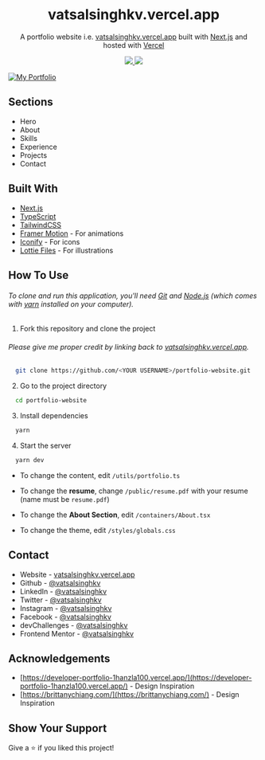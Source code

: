 <h1 align="center">
  vatsalsinghkv.vercel.app
</h1>

<p align="center">
  A portfolio website i.e. <a href="https://vatsalsinghkv.vercel.app" target="_blank">vatsalsinghkv.vercel.app</a> built with <a href="https://nextjs.org/" target="_blank">Next.js</a> and hosted with <a href="https://vercel.com/" target="_blank">Vercel</a>
</p>

<p align="center">
  <a href="https://choosealicense.com/licenses/mit/">
    <img src="https://img.shields.io/badge/License-MIT-brightgreen"/ >
  </a>
  <img src="https://img.shields.io/badge/Version-1.2.1-blue"/ >
</p>

[![My Portfolio](https://user-images.githubusercontent.com/68834718/214532356-7c56cdbd-0136-4d24-a532-d27e160ae72d.png)](https://vatsalsinghkv.vercel.app/)

## Sections

- Hero
- About
- Skills
- Experience
- Projects
- Contact

## Built With

- [Next.js](https://nextjs.org/)
- [TypeScript](https://www.typescriptlang.org/)
- [TailwindCSS](https://tailwindcss.com/)
- [Framer Motion](https://www.framer.com/motion/) - For animations
- [Iconify](https://icon-sets.iconify.design/) - For icons
- [Lottie Files](https://lottiefiles.com/) - For illustrations

## How To Use

###### To clone and run this application, you'll need [Git](https://git-scm.com) and [Node.js](https://nodejs.org/en/download/) (which comes with [yarn](https://yarnpkg.com) installed on your computer).

1. Fork this repository and clone the project

###### Please give me proper credit by linking back to [vatsalsinghkv.vercel.app](https://vatsalsinghkv.vercel.app).

```bash
  git clone https://github.com/<YOUR USERNAME>/portfolio-website.git
```

2. Go to the project directory

```bash
  cd portfolio-website
```

3. Install dependencies

```bash
  yarn
```

4. Start the server

```bash
  yarn dev
```

- To change the content, edit `/utils/portfolio.ts`

- To change the **resume**, change `/public/resume.pdf` with your resume (name must be `resume.pdf`)

- To change the **About Section**, edit `/containers/About.tsx`

- To change the theme, edit `/styles/globals.css`

## Contact

- Website - [vatsalsinghkv.vercel.app](https://vatsalsinghkv.vercel.app)
- Github - [@vatsalsinghkv](https://github.com/vatsalsinghkv)
- LinkedIn - [@vatsalsinghkv](https://www.linkedin.com/in/vatsalsinghkv/)
- Twitter - [@vatsalsinghkv](https://www.twitter.com/vatsalsinghkv)
- Instagram - [@vatsalsinghkv](https://www.instagram.com/vatsalsinghkv)
- Facebook - [@vatsalsinghkv](https://www.facebook.com/vatsal.singh.kv)
- devChallenges - [@vatsalsinghkv](https://devchallenges.io/portfolio/vatsalsinghkv)
- Frontend Mentor - [@vatsalsinghkv](https://www.frontendmentor.io/profile/vatsalsinghkv)

## Acknowledgements

- [https://developer-portfolio-1hanzla100.vercel.app/](https://developer-portfolio-1hanzla100.vercel.app/) - Design Inspiration
- [https://brittanychiang.com/](https://brittanychiang.com/) - Design Inspiration

## Show Your Support

Give a ⭐️ if you liked this project!
